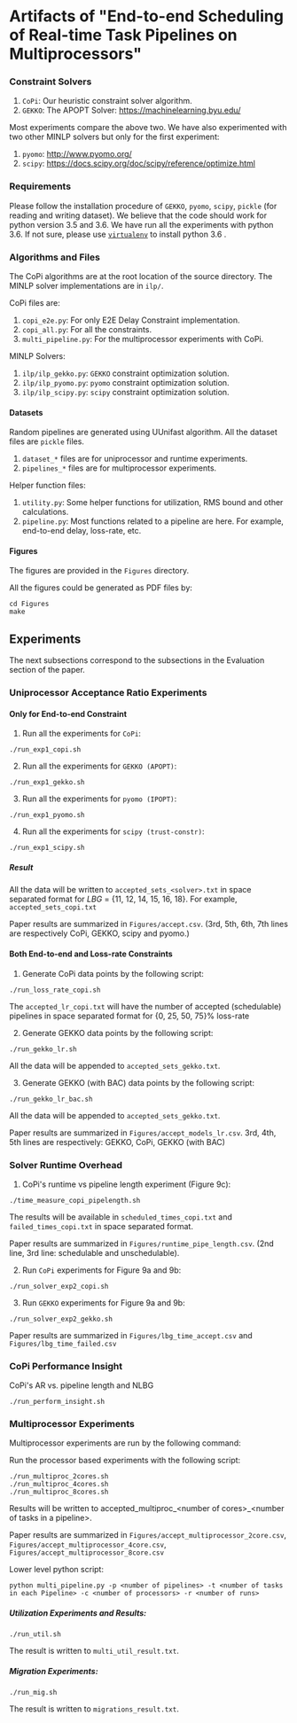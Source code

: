 # Artifacts of "End-to-end Scheduling of Real-time Task Pipelines on Multiprocessors"

### Constraint Solvers

1. `CoPi`: Our heuristic constraint solver algorithm.
2. `GEKKO`: The APOPT Solver: https://machinelearning.byu.edu/

Most experiments compare the above two. We have also experimented with two other MINLP solvers but only for the first experiment:

1. `pyomo`: http://www.pyomo.org/
2. `scipy`: https://docs.scipy.org/doc/scipy/reference/optimize.html

### Requirements

Please follow the installation procedure of `GEKKO`, `pyomo`, `scipy`, `pickle` (for reading and writing dataset). We believe that the code should work for python version 3.5 and 3.6. We have run all the experiments with python 3.6. If not sure, please use [`virtualenv`](https://virtualenv.pypa.io/en/latest/) to install python 3.6 .

### Algorithms and Files
The CoPi algorithms are at the root location of the source directory.
The MINLP solver implementations are in `ilp/`.

CoPi files are:
1. `copi_e2e.py`: For only E2E Delay Constraint implementation.
2. `copi_all.py`: For all the constraints.
3. `multi_pipeline.py`: For the multiprocessor experiments with CoPi.

MINLP Solvers:
1. `ilp/ilp_gekko.py`: `GEKKO` constraint optimization solution.
2. `ilp/ilp_pyomo.py`: `pyomo` constraint optimization solution.
3. `ilp/ilp_scipy.py`: `scipy` constraint optimization solution.

#### Datasets

Random pipelines are generated using UUnifast algorithm. All the dataset files are `pickle` files.
1. `dataset_*` files are for uniprocessor and runtime experiments.
2. `pipelines_*` files are for multiprocessor experiments.

Helper function files:
1. `utility.py`: Some helper functions for utilization, RMS bound and other calculations.
2. `pipeline.py`: Most functions related to a pipeline are here. For example, end-to-end delay, loss-rate, etc.

#### Figures

The figures are provided in the `Figures` directory.

All the figures could be generated as PDF files by:
```
cd Figures
make
```

## Experiments

The next subsections correspond to the subsections in the Evaluation section of the paper.

### Uniprocessor Acceptance Ratio Experiments

#### Only for End-to-end Constraint

1. Run all the experiments for `CoPi`:

```
./run_exp1_copi.sh
```

2. Run all the experiments for `GEKKO (APOPT)`:
```
./run_exp1_gekko.sh
```

3. Run all the experiments for `pyomo (IPOPT)`:
```
./run_exp1_pyomo.sh
```

4. Run all the experiments for `scipy (trust-constr)`:
```
./run_exp1_scipy.sh
```
##### Result
All the data will be written to `accepted_sets_<solver>.txt` in space separated format for *LBG* = {11, 12, 14, 15, 16, 18}. For example, `accepted_sets_copi.txt`

Paper results are summarized in `Figures/accept.csv`.
(3rd, 5th, 6th, 7th lines are respectively CoPi, GEKKO, scipy and pyomo.)

#### Both End-to-end and Loss-rate Constraints

1. Generate CoPi data points by the following script:
```
./run_loss_rate_copi.sh
```
The `accepted_lr_copi.txt` will have the number of accepted (schedulable) pipelines in space separated format for {0, 25, 50, 75}% loss-rate

2. Generate GEKKO data points by the following script:
```
./run_gekko_lr.sh
```
All the data will be appended to `accepted_sets_gekko.txt`.

3. Generate GEKKO (with BAC) data points by the following script:
```
./run_gekko_lr_bac.sh
```
All the data will be appended to `accepted_sets_gekko.txt`.

Paper results are summarized in `Figures/accept_models_lr.csv`.
3rd, 4th, 5th lines are respectively: GEKKO, CoPi, GEKKO (with BAC)

### Solver Runtime Overhead

1. CoPi's runtime vs pipeline length experiment (Figure 9c):
```
./time_measure_copi_pipelength.sh
```
The results will be available in `scheduled_times_copi.txt` and `failed_times_copi.txt` in space separated format.

Paper results are summarized in `Figures/runtime_pipe_length.csv`.
(2nd line, 3rd line: schedulable and unschedulable).

2. Run `CoPi` experiments for Figure 9a and 9b:
```
./run_solver_exp2_copi.sh
```

3. Run `GEKKO` experiments for Figure 9a and 9b:
```
./run_solver_exp2_gekko.sh
```

Paper results are summarized in `Figures/lbg_time_accept.csv` and
`Figures/lbg_time_failed.csv`

### CoPi Performance Insight

CoPi's AR vs.  pipeline length and NLBG

```
./run_perform_insight.sh
```

### Multiprocessor Experiments

Multiprocessor experiments are run by the following command:

Run the processor based experiments with the following script:

```
./run_multiproc_2cores.sh
./run_multiproc_4cores.sh
./run_multiproc_8cores.sh
```
Results will be written to accepted_multiproc_\<number of cores>_\<number of tasks in a pipeline>.

Paper results are summarized in `Figures/accept_multiprocessor_2core.csv`,
`Figures/accept_multiprocessor_4core.csv`, `Figures/accept_multiprocessor_8core.csv`

Lower level python script:
```
python multi_pipeline.py -p <number of pipelines> -t <number of tasks in each Pipeline> -c <number of processors> -r <number of runs>
```

##### Utilization Experiments and Results:
```
./run_util.sh
```
The result is written to `multi_util_result.txt`.

##### Migration Experiments:

```
./run_mig.sh
```

The result is written to `migrations_result.txt`.
